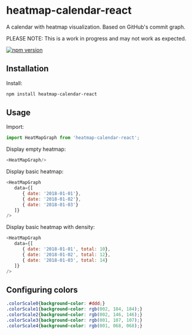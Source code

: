 # heatmap-calendar-react
A calendar with heatmap visualization. Based on GitHub's commit graph.

PLEASE NOTE: This is a work in progress and may not work as expected.

[![npm version](https://badge.fury.io/js/heatmap-calendar-react.svg)](https://badge.fury.io/js/heatmap-calendar-react)

## Installation

Install:

```bash
npm install heatmap-calendar-react
```

## Usage

Import:

```javascript
import HeatMapGraph from 'heatmap-calendar-react';
```

Display empty heatmap:

```javascript
<HeatMapGraph/>
```

Display basic heatmap:

```javascript
<HeatMapGraph
   data={[
      { date: '2018-01-01'},
      { date: '2018-01-02'},
      { date: '2018-01-03'}
   ]}
/>
```

Display basic heatmap with density:

```javascript
<HeatMapGraph
   data={[
      { date: '2018-01-01', total: 10},
      { date: '2018-01-02', total: 12},
      { date: '2018-01-03', total: 14}
   ]}
/>
```

## Configuring colors

```css
.colorScale0{background-color: #ddd;}
.colorScale1{background-color: rgb(002, 184, 184);}
.colorScale2{background-color: rgb(002, 146, 146);}
.colorScale3{background-color: rgb(001, 107, 107);}
.colorScale4{background-color: rgb(001, 068, 068);}
```
